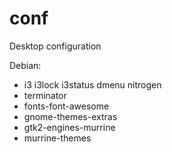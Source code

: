 # conf
Desktop configuration

Debian:
* i3 i3lock i3status dmenu nitrogen
* terminator
* fonts-font-awesome
* gnome-themes-extras
* gtk2-engines-murrine
* murrine-themes
